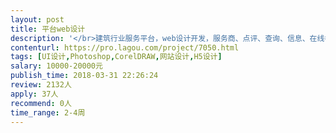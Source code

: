 ```yaml
---                
layout: post       
title: 平台web设计           
description: '</br>建筑行业服务平台，web设计开发，服务商、点评、查询、信息、在线考试、后台建筑行业服务平台，web设计开发，服务商、点评、查询、信息、在线考试、后台建筑行业服务平台，web设计开发，服务商、点评、查询、信息、在线考试、后台建筑行业服务平台，web设计开发，服务商、点评、查询、信息、在线考试、后台建筑行业服务平台，web设计开发，服务商、点评、查询、信息、在线考试、后台建筑行业服务平台，web设计开发，服务商、点评、查询、信息、在线考试、后台</br>'     
contenturl: https://pro.lagou.com/project/7050.html      
tags: [UI设计,Photoshop,CorelDRAW,网站设计,H5设计]            
salary: 10000-20000元          
publish_time: 2018-03-31 22:26:24         
review: 2132人                   
apply: 37人                   
recommend: 0人                   
time_range: 2-4周              
---                 
```

